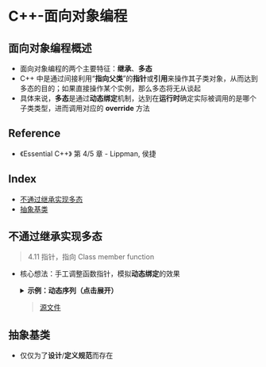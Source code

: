 C++-面向对象编程
===

面向对象编程概述
---
- 面向对象编程的两个主要特征：**继承**、**多态**
- C++ 中是通过间接利用“**指向父类**”的**指针**或**引用**来操作其子类对象，从而达到多态的目的；如果直接操作某个实例，那么多态将无从谈起
- 具体来说，**多态**是通过**动态绑定**机制，达到在**运行时**确定实际被调用的是哪个子类类型，进而调用对应的 **override** 方法

Reference
---
- 《Essential C++》 第 4/5 章 - Lippman, 侯捷

Index
---
<!-- TOC -->

- [不通过继承实现多态](#不通过继承实现多态)
- [抽象基类](#抽象基类)

<!-- /TOC -->

## 不通过继承实现多态
> 4.11 指针，指向 Class member function
- 核心想法：手工调整函数指针，模拟**动态绑定**的效果
  <details><summary><b>示例：动态序列（点击展开）</b></summary> 

  ```Cpp
  class num_sequence {
  public:
      // PtrType 是一个指针，指向 num_sequence 的成员函数，
      //  该成员函数必须只接受一个 int 型参数，以及返回类型为 void
      typedef void (num_sequence::*PtrType)(int);

      enum { cnt_seq = 2 };              // 预定义了两种序列
      enum ns_type {
          ns_fibonacci, ns_square
      };

      // 构造函数：默认指向斐波那契数列
      num_sequence(): _pmf(func_tbl[ns_fibonacci]) { }

      // 调整指针指向
      void set_sequence(ns_type nst) {
          switch (nst) {
          case ns_fibonacci: case ns_square:
              _pmf = func_tbl[nst];
              break;
          default:
              cerr << "invalid sequence type\n";
          }
      }

      void print(int n) {
          (this->*_pmf)(n); // 通过指针选择需要调用的函数
      }

      // _pmf 可以指向以下任何一个函数
      void fibonacci(int n) {
          int f = 1;
          int g = 1;
          for (int i = 2; i <= n; i++)
              g = g + f, f = g - f;
          cout << f << endl;
      }

      void square(int n) {
          cout << n * n << endl;
      }

  private:
      PtrType _pmf;
      static PtrType func_tbl[cnt_seq];  // 保存所有序列函数的指针
                                         // 为了兼容性，不推荐写成 `static vector<vector<int>没有空格> _seq;`
  };

  // static 成员变量初始化
  num_sequence::PtrType
  num_sequence::func_tbl[cnt_seq] = {
      &num_sequence::fibonacci,
      &num_sequence::square,
  };

  int main() {

      auto ns = num_sequence();
      ns.print(5);  // 5
      ns.set_sequence(num_sequence::ns_square);  // 调整函数指针以获得多态的效果
      ns.print(5);  // 25

      cout << endl;
      system("PAUSE");
      return 0;
  }
  ```

  </details>
  
  > [源文件](../code/cpp/面向对象-不通过继承实现多态-动态序列.cpp)

## 抽象基类
- 仅仅为了**设计**/**定义规范**而存在